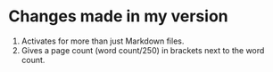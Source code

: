 # Changes made in my version

1. Activates for more than just Markdown files.
2. Gives a page count (word count/250) in brackets next to the word count.
